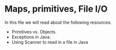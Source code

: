 # Maps, primitives, File I/O  
In this file we will read about the following resources:  
- Primitives vs. Objects.
- Exceptions in Java.
- Using Scanner to read in a file in Java
